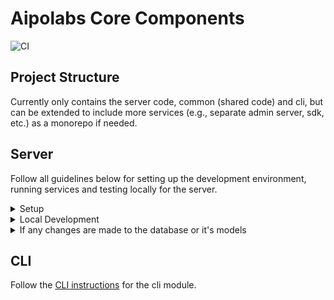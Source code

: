 # Aipolabs Core Components

![CI](https://github.com/aipotheosis-labs/aipolabs/actions/workflows/ci.yml/badge.svg)

## Project Structure

Currently only contains the server code, common (shared code) and cli,
but can be extended to include more services (e.g., separate admin server, sdk, etc.) as a monorepo if needed.

## Server

Follow all guidelines below for setting up the development environment, running services and testing locally for the server.

<details>
  <summary>Setup</summary>

- Git clone the repo
- Python ^3.12
- Install `docker`
- Install `poetry`
- Activate virtual env: `poetry shell`
  - We use docker and docker compose to run components in a container, so using a virtual env is more for development purposes. (IDE, pytest, dev dependencies, etc.)
- Install dependencies: `poetry install`
- Coding style
  - all the following tools are part of `pyproject.toml` dev dependencies, and are automatically installed when running `poetry install`
  - use `ruff` to format and lint the code
  - use `mypy` to type check the code
  - use `pre-commit` to run the above tools as pre-commit hooks
- Install `pre-commit` hooks: `pre-commit install`
- Setup you preferred editor to use `Ruff` formatter
  - e.g., you might need to install `Ruff` formatter extension in VS Code, and configure the setting as below

      ```json

      {
          "[python]": {
            "editor.formatOnSave": true,
            "editor.defaultFormatter": "charliermarsh.ruff",
            "editor.codeActionsOnSave": {
              "source.organizeImports.ruff": "always"
            }
          }
      }
      ```

</details>

<details>
  <summary>Local Development</summary>

- Set up `.env` file according to `.env.example`
  - Note that most of the variables needed are already set in the `.env.shared` file, that's why you don't need to set them in the `.env` file
- Use docker compose to run necessary services locally: `docker compose up --build`, which contains:
  - `server`: the backend service
  - `db`: the postgres db
  - `aws`: a local aws mock with `localstack` (this `aws` service was added because of `Agent Secrets Manager`)
  - `runner`: a staging host for running any commands, e.g., `pytest`, `seed db`, etc.
- (Optional) Connect to the database using a GUI client like `DBeaver`
  - Parameters for the db connection can be found in the `.env.shared` file
- (Optional) To seed the db with some data: `docker compose exec runner ./scripts/seed_db.sh`
- You can access the `Swagger UI` at `http://localhost:8000/v1/notforhuman-docs`
- To run `pytest`, make sure the db is empty (in case you have seeded the db before), and then: `docker compose exec runner pytest`

</details>

<details>
  <summary>If any changes are made to the database or it's models</summary>

- You need to generate a new migration, which will generate a new file in `database/alembic/versions/`
- First check if new upgrade operations detected: `docker compose exec runner alembic check`
- If so, generate a new migration file: `docker compose exec runner alembic revision --autogenerate -m "<some message>"`
- (If needed) Change the generated file in `database/alembic/versions/` to add the necessary changes (that are not auto-generated), e.g.,:
  - import `pgvector` library for `Vector` type
  - create and drop necessary indexes
  - create and drop vector extension
  - ...
- Apply the changes to the **local** database: `docker compose exec runner alembic upgrade head`
- (If needed) you can undo the last change to the database: `docker compose exec runner alembic downgrade -1`

</details>

## CLI

Follow the [CLI instructions](aipolabs/cli/README.md) for the cli module.

